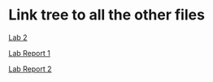 # Link tree to all the other files

[Lab 2](https://tcarman.github.io/cse15l-lab-reports/Lab_2.html)

[Lab Report 1](https://tcarman.github.io/cse15l-lab-reports/lab-report1-week2.html)

[Lab Report 2](https://tcarman.github.io/cse15l-lab-reports/lab-report2.html)


